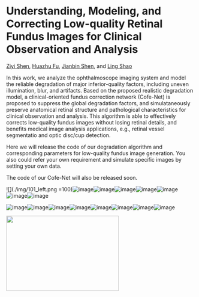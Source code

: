 # Understanding, Modeling, and Correcting Low-quality Retinal Fundus Images for Clinical Observation and Analysis

[Ziyi Shen](https://sites.google.com/site/ziyishenmi/), [Huazhu Fu](https://hzfu.github.io/), [Jianbin Shen](http://iitlab.bit.edu.cn/mcislab/~shenjianbing/), and [Ling Shao](https://scholar.google.com/citations?user=z84rLjoAAAAJ&hl=en)

In this work, we analyze the ophthalmoscope imaging system and model the reliable degradation of major inferior-quality factors, including uneven illumination, blur, and artifacts.
Based on the proposed realistic degradation model, a clinical-oriented fundus correction network (Cofe-Net) is proposed to suppress the global degradation factors, and simulataneously preserve anatomical retinal structure and pathological characteristics for clinical observation and analysis.
This algorithm is able to effectively corrects low-quality fundus images without losing retinal details, and benefits medical image analysis applications, e.g., retinal vessel segmentatio and optic disc/cup detection.

Here we will release the code of our degradation algorithm and corresponding parameters for low-quality fundus image generation.
You also could refer your own requirement and simulate specific images by setting your own data. 

The code of our Cofe-Net will also be released soon.

![](./img/101_left.png =100)![image](./img/106_left.png)![image](./img/1060_right.png)![image](./img/1125_left.png)![image](./img/101_left_fuse.png)![image](./img/106_left_fuse.png)![image](./img/1060_right_fuse.png)![image](./img/1125_left_fuse.png)

![image](./img/10079_right.png)![image](./img/10084_left.png)![image](./img/10089_left.png)![image](./img/10106_left.png)![image](./img/10079_right_fuse.png)![image](./img/10084_left_fuse.png)![image](./img/10089_left_fuse.png)![image](./img/10106_left_fuse.png)

<img src="./img/10084_left.png" width = "300" height = "200" align=center />
